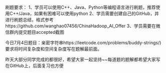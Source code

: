 刷题要求：
1、学员可以使用C++、Java、Python等编程语言进行刷题，推荐使用C++/Java，如果有困难可以使用python
2、学员需要创建自己的GitHub，并进行刷题总结，格式参考https://github.com/wanghao07456/ChinaHadoop_AI_Offer
3、学员需要在微信群内提交题目accepted截图

今日7月4日题目：亲密字符串https://leetcode.com/problems/buddy-strings/)
要求将时间复杂度和空间复杂度写在题解最前面。

昨天大部分同学完成的都很好，希望大家一起坚持~~每道题的题解都希望大家写在GitHub上，后面复习也方便
